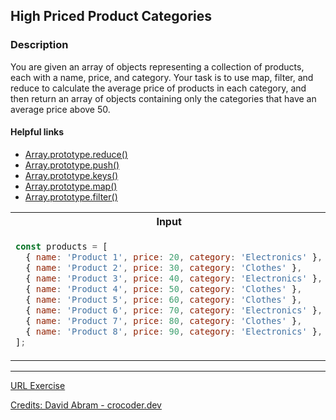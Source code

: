 ## High Priced Product Categories

### Description

You are given an array of objects representing a collection of products, each with a name, price, and category. Your task is to use map, filter, and reduce to calculate the average price of products in each category, and then return an array of objects containing only the categories that have an average price above 50.

#### Helpful links

- [Array.prototype.reduce()](https://developer.mozilla.org/en-US/docs/Web/JavaScript/Reference/Global_Objects/Array/Reduce)
- [Array.prototype.push()](https://developer.mozilla.org/en-US/docs/Web/JavaScript/Reference/Global_Objects/Array/push)
- [Array.prototype.keys()](https://developer.mozilla.org/en-US/docs/Web/JavaScript/Reference/Global_Objects/Array/push)
- [Array.prototype.map()](https://developer.mozilla.org/en-US/docs/Web/JavaScript/Reference/Global_Objects/Array/map)
- [Array.prototype.filter()](https://developer.mozilla.org/en-US/docs/Web/JavaScript/Reference/Global_Objects/Array/filter)

<table>
  <tr>
    <th> Input </th> <th> Result </th>
  </tr>
  <tr>
  <td>

```javascript
const products = [
  { name: 'Product 1', price: 20, category: 'Electronics' },
  { name: 'Product 2', price: 30, category: 'Clothes' },
  { name: 'Product 3', price: 40, category: 'Electronics' },
  { name: 'Product 4', price: 50, category: 'Clothes' },
  { name: 'Product 5', price: 60, category: 'Clothes' },
  { name: 'Product 6', price: 70, category: 'Electronics' },
  { name: 'Product 7', price: 80, category: 'Clothes' },
  { name: 'Product 8', price: 90, category: 'Electronics' },
];
```

  </td>
  <td>

```javascript
[
  { category: 'Clothes', average: 55 },
  { category: 'Electronics', average: 55 },
];
```

  </td>
  </tr>
</table>

<hr/>

[URL Exercise](https://www.crocoder.dev/blog/map-filter-reduce-exercises/#high-priced-product-categories)

[Credits: David Abram - crocoder.dev](https://www.crocoder.dev/blog/map-filter-reduce-exercises/)
